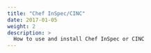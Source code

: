```yaml
---
title: "Chef InSpec/CINC"
date: 2017-01-05
weight: 2
description: >
  How to use and install Chef InSpec or CINC
---
```



